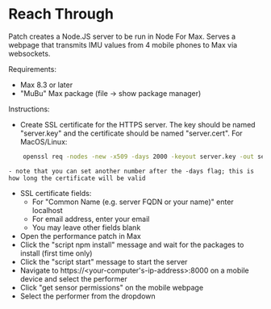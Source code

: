 # Reach Through
Patch creates a Node.JS server to be run in Node For Max. Serves a webpage that transmits IMU values from 4 mobile phones to Max via websockets.

Requirements:
- Max 8.3 or later
- "MuBu" Max package (file -> show package manager)

Instructions:
- Create SSL certificate for the HTTPS server. The key should be named "server.key" and the certificate should be named "server.cert". For MacOS/Linux:
```sh
	openssl req -nodes -new -x509 -days 2000 -keyout server.key -out server.cert
```
	- note that you can set another number after the -days flag; this is how long the certificate will be valid
- SSL certificate fields:
	- For "Common Name (e.g. server FQDN or your name)" enter  localhost
	- For email address, enter your email
	- You may leave other fields blank
- Open the performance patch in Max
- Click the "script npm install" message and wait for the packages to install (first time only)
- Click the "script start" message to start the server
- Navigate to https://<your-computer's-ip-address>:8000 on a mobile device and select the performer
- Click "get sensor permissions" on the mobile webpage
- Select the performer from the dropdown
